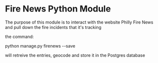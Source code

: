 Fire News Python Module
=======================

The purpose of this module is to interact with the website Philly Fire News and pull down the fire incidents that it's tracking

the command:

python manage.py firenews --save

will retreive the entries, geocode and store it in the Postgres database
